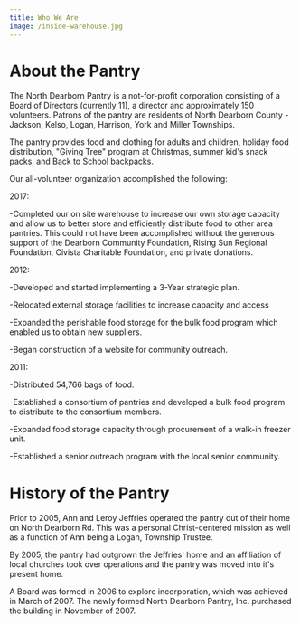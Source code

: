 ```yaml
---
title: Who We Are
image: /inside-warehouse.jpg
---
```

# About the Pantry

The North Dearborn Pantry is a not-for-profit corporation consisting of a Board of Directors (currently 11), a director and approximately 150 volunteers. Patrons of the pantry are residents of North Dearborn County - Jackson, Kelso, Logan, Harrison, York and Miller Townships.

The pantry provides food and clothing for adults and children, holiday food distribution, "Giving Tree" program at Christmas, summer kid's snack packs, and Back to School backpacks.

Our all-volunteer organization accomplished the following: 

<!--StartFragment-->

2017:

\-Completed our on site warehouse to increase our own storage capacity and allow us to better store and efficiently distribute food to other area pantries. This could not have been accomplished without the generous support of the Dearborn Community Foundation, Rising Sun Regional Foundation, Civista Charitable Foundation, and private donations.

<!--EndFragment-->

<!--StartFragment-->

2012:

\-Developed and started implementing a 3-Year strategic plan.

\-Relocated external storage facilities to increase capacity and access

\-Expanded the perishable food storage for the bulk food program which enabled us to obtain new suppliers.

\-Began construction of a website for community outreach.

<!--EndFragment-->

2011: 

\-Distributed 54,766 bags of food. 

\-Established a consortium of pantries and developed a bulk food program to distribute to the consortium members. 

\-Expanded food storage capacity through procurement of a walk-in freezer unit. 

\-Established a senior outreach program with the local senior community. 





<!--StartFragment-->

# History of the Pantry

<!--EndFragment-->

Prior to 2005, Ann and Leroy Jeffries operated the pantry out of their home on North Dearborn Rd. This was a personal Christ-centered mission as well as a function of Ann being a Logan, Township Trustee.

By 2005, the pantry had outgrown the Jeffries' home and an affiliation of local churches took over operations and the pantry was moved into it's present home.

A Board was formed in 2006 to explore incorporation, which was achieved in March of 2007. The newly formed North Dearborn Pantry, Inc. purchased the building in November of 2007.
